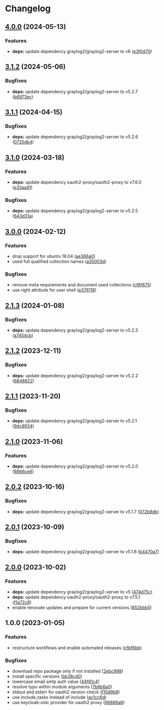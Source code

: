 # Changelog

## [4.0.0](https://github.com/rolehippie/graylog/compare/v3.1.2...v4.0.0) (2024-05-13)


### Features

* **deps:** update dependency graylog2/graylog2-server to v6 ([e3f0d70](https://github.com/rolehippie/graylog/commit/e3f0d7094c5d90fc211ae25b0097c7927005848c))

## [3.1.2](https://github.com/rolehippie/graylog/compare/v3.1.1...v3.1.2) (2024-05-06)


### Bugfixes

* **deps:** update dependency graylog2/graylog2-server to v5.2.7 ([b6973ec](https://github.com/rolehippie/graylog/commit/b6973ecb077b098d08bfa4be921c78de69de2791))

## [3.1.1](https://github.com/rolehippie/graylog/compare/v3.1.0...v3.1.1) (2024-04-15)


### Bugfixes

* **deps:** update dependency graylog2/graylog2-server to v5.2.6 ([0725db4](https://github.com/rolehippie/graylog/commit/0725db4c7e85525d5ff0deb8d9535f45d2a9623b))

## [3.1.0](https://github.com/rolehippie/graylog/compare/v3.0.0...v3.1.0) (2024-03-18)


### Features

* **deps:** update dependency oauth2-proxy/oauth2-proxy to v7.6.0 ([e33aa91](https://github.com/rolehippie/graylog/commit/e33aa91c97fc4f1135c01023f4e0efe4c867ba81))


### Bugfixes

* **deps:** update dependency graylog2/graylog2-server to v5.2.5 ([643d31a](https://github.com/rolehippie/graylog/commit/643d31a1fdb321405c76cb743a26a9cb1f2e6a30))

## [3.0.0](https://github.com/rolehippie/graylog/compare/v2.1.3...v3.0.0) (2024-02-12)


### Features

* drop support for ubuntu 18.04 ([ae366a0](https://github.com/rolehippie/graylog/commit/ae366a0052d4da3f0b1b5e77434223ab02b46f0b))
* used full qualified collection names ([a35003d](https://github.com/rolehippie/graylog/commit/a35003d5752d90ecb5ad189ae9d9eb9493b096e9))


### Bugfixes

* remove meta requirements and document used collections ([cf8f875](https://github.com/rolehippie/graylog/commit/cf8f8755f3a0f01c2d3e12108ab5a3d0e5bab2ef))
* use right attribute for user shell ([e376118](https://github.com/rolehippie/graylog/commit/e376118166684a076cc2bdb7c16f1dda091e7f0e))

## [2.1.3](https://github.com/rolehippie/graylog/compare/v2.1.2...v2.1.3) (2024-01-08)


### Bugfixes

* **deps:** update dependency graylog2/graylog2-server to v5.2.3 ([a7454cb](https://github.com/rolehippie/graylog/commit/a7454cbb1ee26902f56abf6cc5d0c4b77dc75d2b))

## [2.1.2](https://github.com/rolehippie/graylog/compare/v2.1.1...v2.1.2) (2023-12-11)


### Bugfixes

* **deps:** update dependency graylog2/graylog2-server to v5.2.2 ([6848822](https://github.com/rolehippie/graylog/commit/6848822b4da43e1997dd0521ea872fd1e7e2403b))

## [2.1.1](https://github.com/rolehippie/graylog/compare/v2.1.0...v2.1.1) (2023-11-20)


### Bugfixes

* **deps:** update dependency graylog2/graylog2-server to v5.2.1 ([9dc8934](https://github.com/rolehippie/graylog/commit/9dc893419c5c5827695858683778f48aae58f999))

## [2.1.0](https://github.com/rolehippie/graylog/compare/v2.0.2...v2.1.0) (2023-11-06)


### Features

* **deps:** update dependency graylog2/graylog2-server to v5.2.0 ([6866ce8](https://github.com/rolehippie/graylog/commit/6866ce815eb9e1a4639c55a9eb5d411472ddcfb2))

## [2.0.2](https://github.com/rolehippie/graylog/compare/v2.0.1...v2.0.2) (2023-10-16)


### Bugfixes

* **deps:** update dependency graylog2/graylog2-server to v5.1.7 ([072b8db](https://github.com/rolehippie/graylog/commit/072b8db34e76dc331ce9c0b6a4118a3397576f94))

## [2.0.1](https://github.com/rolehippie/graylog/compare/v2.0.0...v2.0.1) (2023-10-09)


### Bugfixes

* **deps:** update dependency graylog2/graylog2-server to v5.1.6 ([b4470a7](https://github.com/rolehippie/graylog/commit/b4470a7f9416f04685992748a1987bbc32d60669))

## [2.0.0](https://github.com/rolehippie/graylog/compare/v1.0.0...v2.0.0) (2023-10-02)


### Features

* **deps:** update dependency graylog2/graylog2-server to v5 ([474d75c](https://github.com/rolehippie/graylog/commit/474d75c04335d6f1e846525d329a536db492d84e))
* **deps:** update dependency oauth2-proxy/oauth2-proxy to v7.5.1 ([f1a72c8](https://github.com/rolehippie/graylog/commit/f1a72c873f93b9ba8bee1994f572afdebdc7962f))
* enable renovate updates and prepare for current versions ([852bbb5](https://github.com/rolehippie/graylog/commit/852bbb526e3556f360aebe7f0fa29d631b2f511f))

## 1.0.0 (2023-01-05)


### Features

* restructure workflows and enable automated releases ([cfbf6bb](https://github.com/rolehippie/graylog/commit/cfbf6bb8604386fa69f4c6172b4dde71185b0cfb))


### Bugfixes

* download repo package only if not installed ([2ebc998](https://github.com/rolehippie/graylog/commit/2ebc998cc0bb762d5cc447852b27697029375f1c))
* install specific versions ([bb38cd0](https://github.com/rolehippie/graylog/commit/bb38cd061be3bfa879b6353843958b5b375987f2))
* lowercase email smtp auth value ([44f81c4](https://github.com/rolehippie/graylog/commit/44f81c4edc88b2e57301302cb0098ec392287bfa))
* resolve typo within module arguments ([7b8b6a0](https://github.com/rolehippie/graylog/commit/7b8b6a0d38e9b8ea06c1b219075e6a3b18700503))
* stdout and stderr for oauth2 version check ([f10d9b9](https://github.com/rolehippie/graylog/commit/f10d9b9cf13ebe60423a99b9c2353b68f71ab240))
* use include_tasks instead of include ([ac1cc6d](https://github.com/rolehippie/graylog/commit/ac1cc6dc35851e7407499af48441d9183432d577))
* use keycloak-oidc provider for oauth2 proxy ([96886a6](https://github.com/rolehippie/graylog/commit/96886a6adc5f519a01a46d7b97c3b7bdd488d31c))
